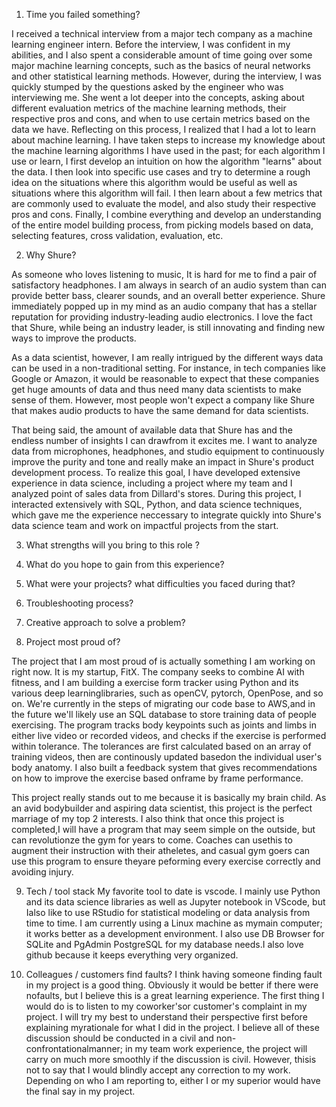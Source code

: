 1. Time you failed something?

I received a technical interview from a major tech company as a machine learning engineer intern. Before the interview, I was confident in my abilities, and I also spent a considerable amount of time going over some major machine learning concepts, such as the basics of neural networks and other statistical learning methods. However, during the interview, I was quickly stumped by the questions asked by the engineer who was interviewing me. She went a lot deeper into the concepts, asking about different evaluation metrics of the machine learning methods, their respective pros and cons, and when to use certain metrics based on the data we have. Reflecting on this process, I realized that I had a lot to learn about machine learning. I have taken steps to increase my knowledge about the machine learning algorithms I have used in the past; for each algorithm I use or learn, I first develop an intuition on how the algorithm "learns" about the data. I then look into specific use cases and try to determine a rough idea on the situations where this algorithm would be useful as well as situations where this algorithm will fail. I then learn about a few metrics that are commonly used to evaluate the model, and also study their respective pros and cons. Finally, I combine everything and develop an understanding of the entire model building process, from picking models based on data, selecting features, cross validation, evaluation, etc.

2. Why Shure?

As someone who loves listening to music, It is hard for me to find a pair of satisfactory headphones. I am always in search of an audio system than can provide better bass, clearer sounds, and an overall better experience. Shure immediately popped up in my mind as an audio company that has a stellar reputation for providing industry-leading audio electronics. I love the fact that Shure, while being an industry leader, is still innovating and finding new ways to improve the products.

As a data scientist, however, I am really intrigued by the different ways data can be used in a non-traditional setting. For instance, in tech companies like Google or Amazon, it would be reasonable to expect that these companies get huge amounts of data and thus need many data scientists to make sense of them. However, most people won't expect a company like Shure that makes audio products to have the same demand for data scientists.

That being said, the amount of available data that Shure has and the endless number of insights I can drawfrom it excites me. I want to analyze data from microphones, headphones, and studio equipment to continuously improve the purity and tone and really make an impact in Shure's product development process. To realize this goal, I have developed extensive experience in data science, including a project where my team and I analyzed point of sales data from Dillard's stores. During this project, I interacted extensively with SQL, Python, and data science techniques, which gave me the experience neccessary to integrate quickly into Shure's data science team and work on impactful projects from the start.

3. What strengths will you bring to this role ?

4. What do you hope to gain from this experience?

5. What were your projects? what difficulties you faced during that?

6. Troubleshooting process?

7. Creative approach to solve a problem?

8. Project most proud of?

The project that I am most proud of is actually something I am working on right now. It is my startup, FitX. The company seeks to combine AI with fitness, and I am building a exercise form tracker using Python and its various deep learninglibraries, such as openCV, pytorch, OpenPose, and so on. We're currently in the steps of migrating our code base to AWS,and in the future we'll likely use an SQL database to store training data of people exercising. The program tracks body keypoints such as joints and limbs in either live video or recorded videos, and checks if the exercise is performed within tolerance. The tolerances are first calculated based on an array of training videos, then are continously updated basedon the individual user's body anatomy. I also built a feedback system that gives recommendations on how to improve the exercise based onframe by frame performance.

This project really stands out to me because it is basically my brain child. As an avid bodybuilder and aspiring data scientist, this project is the perfect marriage of my top 2 interests. I also think that once this project is completed,I will have a program that may seem simple on the outside, but can revolutionze the gym for years to come. Coaches can usethis to augment their instruction with their atheletes, and casual gym goers can use this program to ensure theyare peforming every exercise correctly and avoiding injury.

9. Tech / tool stack
My favorite tool to date is vscode. I mainly use Python and its data science libraries as well as Jupyter notebook in VScode, but Ialso like to use RStudio for statistical modeling or data analysis from time to time. I am currently using a Linux machine as mymain computer; it works better as a development environment. I also use DB Browser for SQLite and PgAdmin PostgreSQL for my database needs.I also love github because it keeps everything very organized.

10. Colleagues / customers find faults?
I think having someone finding fault in my project is a good thing. Obviously it would be better if there were nofaults, but I believe this is a great learning experience. The first thing I would do is to listen to my coworker'sor customer's complaint in my project. I will try my best to understand their perspective first before explaining myrationale for what I did in the project. I believe all of these discussion should be conducted in a civil and non-confrontationalmanner; in my team work experience, the project will carry on much more smoothly if the discussion is civil. However, thisis not to say that I would blindly accept any correction to my work. Depending on who I am reporting to, either I or my superior would have the final say in my project.